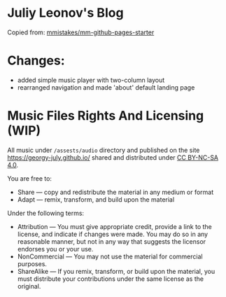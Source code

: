 # Juliy Leonov's Blog

Copied from: [mmistakes/mm-github-pages-starter](https://github.com/mmistakes/mm-github-pages-starter)

# Changes: 

- added simple music player with two-column layout
- rearranged navigation and made 'about' default landing page

# Music Files Rights And Licensing (WIP)

All music under `/assests/audio` directory and published on the site https://georgy-july.github.io/ shared and distributed under [CC BY-NC-SA 4.0](https://creativecommons.org/licenses/by-nc-sa/4.0/).

You are free to:
- Share — copy and redistribute the material in any medium or format
- Adapt — remix, transform, and build upon the material

Under the following terms:
- Attribution — You must give appropriate credit, provide a link to the license, and indicate if changes were made. You may do so in any reasonable manner, but not in any way that suggests the licensor endorses you or your use.
- NonCommercial — You may not use the material for commercial purposes.
- ShareAlike — If you remix, transform, or build upon the material, you must distribute your contributions under the same license as the original.

